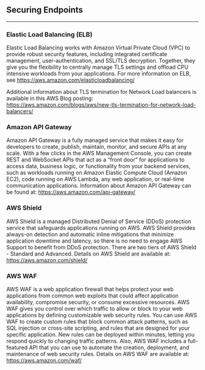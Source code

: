 ## Securing Endpoints

------

### Elastic Load Balancing (ELB)

Elastic Load Balancing works with Amazon Virtual Private Cloud (VPC) to provide robust security features, including integrated certificate management, user-authentication, and SSL/TLS decryption. Together, they give you the flexibility to centrally manage TLS settings and offload CPU intensive workloads from your applications. For more information on ELB, see https://aws.amazon.com/elasticloadbalancing/ 

Additional information about TLS termination for Network Load balancers is available in this AWS Blog posting: https://aws.amazon.com/blogs/aws/new-tls-termination-for-network-load-balancers/

### Amazon API Gateway

Amazon API Gateway is a fully managed service that makes it easy for developers to create, publish, maintain, monitor, and secure APIs at any scale. With a few clicks in the AWS Management Console, you can create REST and WebSocket APIs that act as a “front door” for applications to access data, business logic, or functionality from your backend services, such as workloads running on Amazon Elastic Compute Cloud (Amazon EC2), code running on AWS Lambda, any web application, or real-time communication applications. Information about Amazon API Gateway can be found at: https://aws.amazon.com/api-gateway/

### AWS Shield

AWS Shield is a managed Distributed Denial of Service (DDoS) protection service that safeguards applications running on AWS. AWS Shield provides always-on detection and automatic inline mitigations that minimize application downtime and latency, so there is no need to engage AWS Support to benefit from DDoS protection. There are two tiers of AWS Shield - Standard and Advanced. Details on AWS Shield are available at: https://aws.amazon.com/shield/

### AWS WAF

AWS WAF is a web application firewall that helps protect your web applications from common web exploits that could affect application availability, compromise security, or consume excessive resources. AWS WAF gives you control over which traffic to allow or block to your web applications by defining customizable web security rules. You can use AWS WAF to create custom rules that block common attack patterns, such as SQL injection or cross-site scripting, and rules that are designed for your specific application. New rules can be deployed within minutes, letting you respond quickly to changing traffic patterns. Also, AWS WAF includes a full-featured API that you can use to automate the creation, deployment, and maintenance of web security rules. Details on AWS WAF are available at: https://aws.amazon.com/waf/
